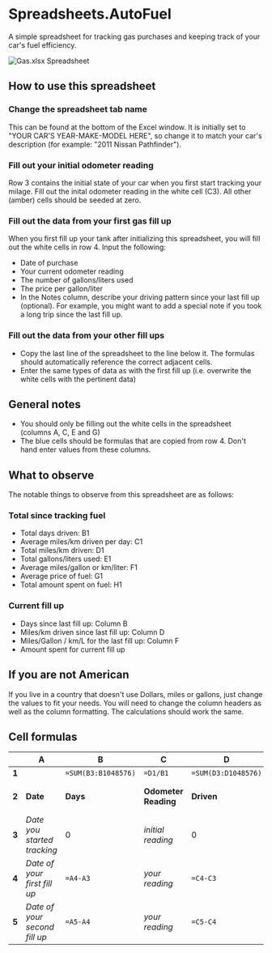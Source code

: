 Spreadsheets.AutoFuel
=====================

A simple spreadsheet for tracking gas purchases and keeping track of your car's fuel efficiency.

![Gas.xlsx Spreadsheet](https://raw.github.com/ernesthwang/Spreadsheets.Gas/master/doc/images/Screenshot01.png "Gas.xlsx Excel Spreadsheet")


## How to use this spreadsheet

### Change the spreadsheet tab name

This can be found at the bottom of the Excel window.  It is initially set to "YOUR CAR'S YEAR-MAKE-MODEL HERE", so change it to match your car's description (for example: "2011 Nissan Pathfinder").

### Fill out your initial odometer reading

Row 3 contains the initial state of your car when you first start tracking your milage.  Fill out the inital odometer reading in the white cell (C3).  All other (amber) cells should be seeded at zero.

### Fill out the data from your first gas fill up

When you first fill up your tank after initializing this spreadsheet, you will fill out the white cells in row 4.  Input the following:
* Date of purchase
* Your current odometer reading
* The number of gallons/liters used
* The price per gallon/liter
* In the Notes column, describe your driving pattern since your last fill up (optional).  For example, you might want to add a special note if you took a long trip since the last fill up.

### Fill out the data from your other fill ups
* Copy the last line of the spreadsheet to the line below it.  The formulas should automatically reference the correct adjacent cells.
* Enter the same types of data as with the first fill up (i.e. overwrite the white cells with the pertinent data)


## General notes
* You should only be filling out the white cells in the spreadsheet (columns A, C, E and G)
* The blue cells should be formulas that are copied from row 4.  Don't hand enter values from these columns.

## What to observe

The notable things to observe from this spreadsheet are as follows:

### Total since tracking fuel
* Total days driven: B1
* Average miles/km driven per day: C1
* Total miles/km driven: D1
* Total gallons/liters used: E1
* Average miles/gallon or km/liter: F1
* Average price of fuel: G1
* Total amount spent on fuel: H1

### Current fill up
* Days since last fill up: Column B
* Miles/km driven since last fill up: Column D
* Miles/Gallon / km/L for the last fill up: Column F
* Amount spent for current fill up


## If you are not American

If you live in a country that doesn't use Dollars, miles or gallons, just change the values to fit your needs.  You will need to change the column headers as well as the column formatting.  The calculations should work the same.

## Cell formulas

| | A | B | C | D | E | F | G | H |
| --- | --- | --- | --- | --- | --- | --- | --- | --- |
| **1** | | `=SUM(B3:B1048576)` |`=D1/B1` | `=SUM(D3:D1048576)` | `=SUM(E3:E1048576)` | `=D1/E1` | `=H1/E1` | `=SUM(H3:H1048576)` |
| **2** | **Date** | **Days** | **Odometer Reading** | **Driven** | **Amount Filled** | **MPG** or **km/L** | **Total** |
| **3** | *Date you started tracking* | 0 | *initial reading* | 0 | 0 | 0 | 0 |
| **4** | *Date of your first fill up* | `=A4-A3` | *your reading* | `=C4-C3` | 0 | `=D4/E4` | 0 | `=G4*E4` |
| **5** | *Date of your second fill up* | `=A5-A4` | *your reading* | `=C5-C4` | 0 | `=D5/E5` | 0 | `=G5*E5` |


